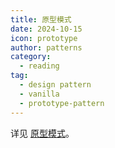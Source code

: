 ```yaml
---
title: 原型模式
date: 2024-10-15
icon: prototype
author: patterns
category:
  - reading
tag:
  - design pattern
  - vanilla
  - prototype-pattern
---
```


详见 [原型模式](../../../frontend/basic/javascript/011-create-object.md#原型模式)。
